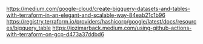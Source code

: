 https://medium.com/google-cloud/create-bigquery-datasets-and-tables-with-terraform-in-an-elegant-and-scalable-way-84eab21c1b96
https://registry.terraform.io/providers/hashicorp/google/latest/docs/resources/bigquery_table
https://jozimarback.medium.com/using-github-actions-with-terraform-on-gcp-d473a37ddbd6
